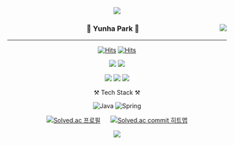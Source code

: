 <div align="center">
  
 <img src="https://capsule-render.vercel.app/api?type=waving&color=20:D1B9E4,100:B5C5E8&height=300&section=header&text=Yunha%20is%20CUTE&fontSize=70&fontAlignY=40&fontColor=ffffff&animation=twinkling" />
 
</div>
<div align="center">
  
 <img align="right" src="https://github-readme-stats.vercel.app/api?username=0atx&show_icons=true&count_private=true&custom_title=Yunha's%20GitHub%20Stats&bg_color=0,B5C5E8,D1B9E4&title_color=FFFFFF&icon_color=FFFFFF&text_color=FFFFFF"/>
  
  ### 🐣 Yunha Park 🐥 
  
  ---
  
  [![Hits](https://hits.seeyoufarm.com/api/count/incr/badge.svg?url=https%3A%2F%2Fgithub.com%2F0atx&count_bg=%23B5C5E8&title_bg=%23999999&icon=&icon_color=%23E7E7E7&title=hits&edge_flat=false)](https://hits.seeyoufarm.com)
 [![Hits](https://hits.seeyoufarm.com/api/count/incr/badge.svg?url=https%3A%2F%2Fgithub.com%2F0atx&count_bg=%23D1B9E4&title_bg=%23999999&icon=&icon_color=%23E7E7E7&title=hits&edge_flat=false)](https://hits.seeyoufarm.com)
 
  <a href="https://suave-lilac-075.notion.site/fd0c2a204d8e4fd7b193800c20d5eda0?v=c62e2af146ed446a97b34c86c16d4835"><img src="https://img.shields.io/badge/GithubProjects-000000?style=flat-square&logo=github&logoColor=white"/></a> 
  <a href="https://www.notion.so/876e25160b164e54b75cdeeb43631cf2"><img src="https://img.shields.io/badge/Introduce-ffffff?style=flat-square&logo=notion&logoColor=black"/></a>
 
  <a href="https://velog.io/@seondal"><img src="https://img.shields.io/badge/seondal.log-3DDC84?style=flat-square&logo=Velog&logoColor=white"/></a>
    <a href="https://whkakrkr.tistory.com"><img src="https://img.shields.io/badge/Seondalgorithm-E5511E?style=flat-square&logo=Tistory&logoColor=white"/></a>
  <a href="https://suave-lilac-075.notion.site/Dalchive-ec0bc59746804968a085c2cf46151c80"><img src="https://img.shields.io/badge/Dalchive-ffffff?style=flat-square&logo=notion&logoColor=black"/></a>
     
</div>  

<div align="center">


 ⚒ Tech Stack ⚒
 
  ![Java](https://img.shields.io/badge/Java-007396.svg?&style=for-the-badge&logo=Java&logoColor=white) 
  ![Spring](https://img.shields.io/badge/Spring-6DB33F.svg?&style=for-the-badge&logo=Spring&logoColor=white)
 
  [![Solved.ac 
프로필](http://mazassumnida.wtf/api/v2/generate_badge?boj=0at_x)](https://solved.ac/0at_x)
&nbsp;&nbsp;&nbsp;&nbsp;
[![Solved.ac commit 히트맵](http://mazandi.herokuapp.com/api?handle=0at_x&theme=warm)](https://solved.ac/0at_x)
 
</div>
<div align="center">
  
 <img src="https://capsule-render.vercel.app/api?type=waving&color=20:D1B9E4,100:B5C5E8&height=200&reversal=true&section=footer" />
 
</div>

